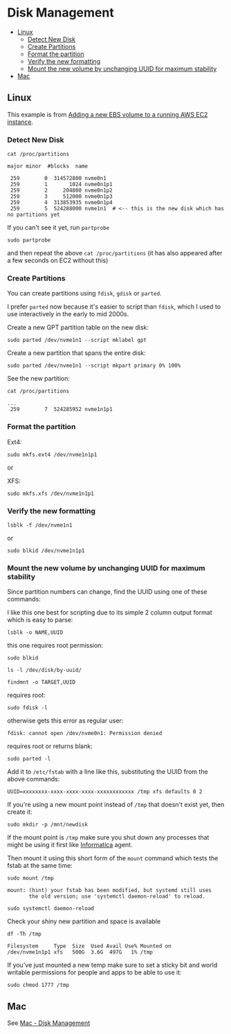 # Disk Management

- [Linux](#linux)
  - [Detect New Disk](#detect-new-disk)
  - [Create Partitions](#create-partitions)
  - [Format the partition](#format-the-partition)
  - [Verify the new formatting](#verify-the-new-formatting)
  - [Mount the new volume by unchanging UUID for maximum stability](#mount-the-new-volume-by-unchanging-uuid-for-maximum-stability)
- [Mac](#mac)

## Linux

This example is from [Adding a new EBS volume to a running AWS EC2 instance](aws.md#add-an-ec2-ebs-volume).

### Detect New Disk

```shell
cat /proc/partitions
```

```
major minor  #blocks  name

 259        0  314572800 nvme0n1
 259        1       1024 nvme0n1p1
 259        2     204800 nvme0n1p2
 259        3     512000 nvme0n1p3
 259        4  313853935 nvme0n1p4
 259        5  524288000 nvme1n1  # <-- this is the new disk which has no partitions yet
```

If you can't see it yet, run `partprobe`

```shell
sudo partprobe
```

and then repeat the above `cat /proc/partitions` (it has also appeared after a few seconds on EC2 without this)

### Create Partitions

You can create partitions using `fdisk`, `gdisk` or `parted`.

I prefer `parted` now because it's easier to script than `fdisk`, which I used to use interactively in the early to mid
2000s.

Create a new GPT partition table on the new disk:

```shell
sudo parted /dev/nvme1n1 --script mklabel gpt
```

Create a new partition that spans the entire disk:

```shell
sudo parted /dev/nvme1n1 --script mkpart primary 0% 100%
```

See the new partition:

```shell
cat /proc/partitions
```

```
...
 259        7  524285952 nvme1n1p1
```

### Format the partition

Ext4:

```shell
sudo mkfs.ext4 /dev/nvme1n1p1
```

or

XFS:

```shell
sudo mkfs.xfs /dev/nvme1n1p1
```

### Verify the new formatting

```shell
lsblk -f /dev/nvme1n1
```

or

```shell
sudo blkid /dev/nvme1n1p1
```

### Mount the new volume by unchanging UUID for maximum stability

Since partition numbers can change, find the UUID using one of these commands:

I like this one best for scripting due to its simple 2 column output format which is easy to parse:

```shell
lsblk -o NAME,UUID
```

this one requires root permission:

```shell
sudo blkid
```

```shell
ls -l /dev/disk/by-uuid/
```

```shell
findmnt -o TARGET,UUID
```

requires root:

```shell
sudo fdisk -l
```

otherwise gets this error as regular user:

```
fdisk: cannot open /dev/nvme0n1: Permission denied
```

requires root or returns blank:

```shell
sudo parted -l
```

Add it to `/etc/fstab` with a line like this, substituting the UUID from the above commands:

```shell
UUID=xxxxxxxx-xxxx-xxxx-xxxx-xxxxxxxxxxxx /tmp xfs defaults 0 2
```

If you're using a new mount point instead of `/tmp` that doesn't exist yet, then create it:

```shell
sudo mkdir -p /mnt/newdisk
```

If the mount point is `/tmp` make sure you shut down any processes that might be using it first like
[Informatica](informatica.md) agent.

Then mount it using this short form of the `mount` command which tests the fstab at the same time:

```shell
sudo mount /tmp
```

```shell
mount: (hint) your fstab has been modified, but systemd still uses
       the old version; use 'systemctl daemon-reload' to reload.
```

```shell
sudo systemctl daemon-reload
```

Check your shiny new partition and space is available

```shell
df -Th /tmp
```

```
Filesystem     Type  Size  Used Avail Use% Mounted on
/dev/nvme1n1p1 xfs   500G  3.6G  497G   1% /tmp
```

If you've just mounted a new temp make sure to set a sticky bit and world writable permissions for people and apps
to be able to use it:

```shell
sudo chmod 1777 /tmp
```


## Mac

See [Mac - Disk Management](mac.md#disk-management)
